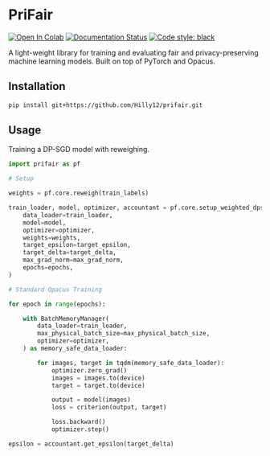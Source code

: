 # PriFair

[![Open In Colab](https://colab.research.google.com/assets/colab-badge.svg)](https://colab.research.google.com/github/Hilly12/prifair/blob/main/PrivacyFairnessMNIST.ipynb)
[![Documentation Status](https://readthedocs.org/projects/fairlens/badge/?version=latest)](https://prifair.readthedocs.io/en/latest/)
[![Code style: black](https://img.shields.io/badge/code%20style-black-000000.svg)](https://github.com/psf/black)

A light-weight library for training and evaluating fair and privacy-preserving machine learning
models. Built on top of PyTorch and Opacus.

## Installation
```bash
pip install git+https://github.com/Hilly12/prifair.git
```

## Usage

Training a DP-SGD model with reweighing.

```python
import prifair as pf

# Setup

weights = pf.core.reweigh(train_labels)

train_loader, model, optimizer, accountant = pf.core.setup_weighted_dpsgd(
    data_loader=train_loader,
    model=model,
    optimizer=optimizer,
    weights=weights,
    target_epsilon=target_epsilon,
    target_delta=target_delta,
    max_grad_norm=max_grad_norm,
    epochs=epochs,
)

# Standard Opacus Training

for epoch in range(epochs):

    with BatchMemoryManager(
        data_loader=train_loader,
        max_physical_batch_size=max_physical_batch_size,
        optimizer=optimizer,
    ) as memory_safe_data_loader:

        for images, target in tqdm(memory_safe_data_loader):
            optimizer.zero_grad()
            images = images.to(device)
            target = target.to(device)

            output = model(images)
            loss = criterion(output, target)

            loss.backward()
            optimizer.step()

epsilon = accountant.get_epsilon(target_delta)
```
